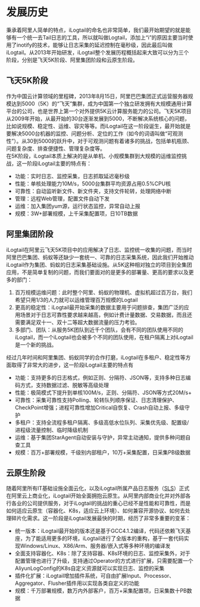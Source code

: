 # 发展历史

秉承着阿里人简单的特点，iLogtail的命名也非常简单，我们最开始期望的就是能够有一个统一去Tail日志的工具，所以就叫做Logtail，添加上“i”的原因主要当时使用了inotify的技术，能够让日志采集的延迟控制在毫秒级，因此最后叫做iLogtail。从2013年开始研发，iLogtail整个发展历程概括起来大致可以分为三个阶段，分别是飞天5K阶段、阿里集团阶段和云原生阶段。﻿

## 飞天5K阶段

作为中国云计算领域的里程碑，2013年8月15日，阿里巴巴集团正式运营服务器规模达到5000（5K）的“飞天”集群，成为中国第一个独立研发拥有大规模通用计算平台的公司，也是世界上第一个对外提供5K云计算服务能力的公司。飞天5K项目从2009年开始，从最开始的30台逐渐发展到5000，不断解决系统核心的问题，比如说规模、稳定性、运维、容灾等等。而iLogtail在这一阶段诞生，最开始就是要解决5000台机器的监控、问题分析、定位的工作（如今的词语叫做“可观测性”）。从30到5000的跃升中，对于可观测问题有着诸多的挑战，包括单机瓶颈、问题复杂度、排查便捷性、管理复杂度等。\
在5K阶段，iLogtail本质上解决的是从单机、小规模集群到大规模的运维监控挑战，这一阶段iLogtail主要的特点有：

* 功能：实时日志、监控采集，日志抓取延迟毫秒级
* 性能：单核处理能力10M/s，5000台集群平均资源占用0.5%CPU核
* 可靠性：自动监听新文件、新文件夹，支持文件轮转，处理网络中断
* 管理：远程Web管理，配置文件自动下发
* 运维：加入集团yum源，运行状态监控，异常自动上报
* 规模：3W+部署规模，上千采集配置项，日10TB数据

## 阿里集团阶段 <a href="#4ever-bi-265" id="4ever-bi-265"></a>

iLogtail在阿里云飞天5K项目中的应用解决了日志、监控统一收集的问题，而当时阿里巴巴集团、蚂蚁等还缺少一套统一、可靠的日志采集系统，因此我们开始推动iLogtail作为集团、蚂蚁的日志采集基础设施。从5K这种相对独立的项目到全集团应用，不是简单复制的问题，而我们要面对的是更多的部署量、更高的要求以及更多的部门：

1. 百万规模运维问题：此时整个阿里、蚂蚁的物理机、虚拟机超过百万台，我们希望只用1/3的人力就可以运维管理百万规模的Logtail
2. 更高的稳定性：iLogtail最开始采集的数据主要用于问题排查，集团广泛的应用场景对于日志可靠性要求越来越高，例如计费计量数据、交易数据，而且还需要满足双十一、双十二等超大数据流量的压力考验。
3. 多部门、团队：从服务5K团队到近千个团队，会有不同的团队使用不同的iLogtail，而一个iLogtail也会被多个不同的团队使用，在租户隔离上对iLogtail是一个新的挑战。

经过几年时间和阿里集团、蚂蚁同学的合作打磨，iLogtail在多租户、稳定性等方面取得了非常大的进步，这一阶段iLogtail主要的特点有

* 功能：支持更多的日志格式，例如正则、分隔符、JSON等，支持多种日志编码方式，支持数据过滤、脱敏等高级处理
* 性能：极简模式下提升到单核100M/s，正则、分隔符、JSON等方式20M/s+
* 可靠性：采集可靠性支持Polling、轮转队列顺序保证、日志清理保护、CheckPoint增强；进程可靠性增加Critical自恢复、Crash自动上报、多级守护
* 多租户：支持全流程多租户隔离、多级高低水位队列、采集优先级、配置级/进程级流量控制、临时降级机制
* 运维：基于集团StarAgent自动安装与守护，异常主动通知，提供多种问题自查工具
* 规模：百万+部署规模，千级别内部租户，10万+采集配置，日采集PB级数据

## 云原生阶段 <a href="#4ever-bi-329" id="4ever-bi-329"></a>

随着阿里所有IT基础设施全面云化，以及iLogtail所属产品日志服务（[SLS](https://www.aliyun.com/product/sls)）正式在阿里云上商业化，iLogtail开始全面拥抱云原生。从阿里内部商业化并对外部各行各业的公司提供服务，对于iLogtail的挑战的重心已经不是性能和可靠性，而是如何适应云原生（容器化、K8s，适应云上环境）、如何兼容开源协议、如何去处理碎片化需求。这一阶段是iLogtail发展最快的时期，经历了非常多重要的变革：

* 统一版本：iLogtail最开始的版本还是基于GCC4.1.2编译，代码还依赖飞天基座，为了能适用更多的环境，iLogtail进行了全版本的重构，基于一套代码实现Windows/Linux、X86/Arm、服务器/嵌入式等多种环境的编译发
* 全面支持容器化、K8s：除了支持容器、K8s环境的日志、监控采集外，对于配置管理也进行了升级，支持通过Operator的方式进行扩展，只需要配置一个AliyunLogConfig的K8s自定义资源就可以实现日志、监控的采集
* 插件化扩展：iLogtail增加插件系统，可自由扩展Input、Processor、Aggregator、Flusher插件用以实现各类自定义的功能
* 规模：千万部署规模，数万内外部客户，百万+采集配置项，日采集数十PB数据
